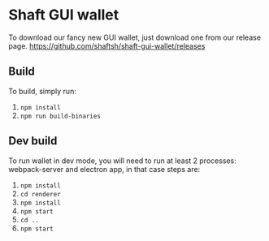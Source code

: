 # Shaft GUI wallet


To download our fancy new GUI wallet, just download one from our release page. https://github.com/shaftsh/shaft-gui-wallet/releases


## Build

To build, simply run:

1) ```npm install```
2) ```npm run build-binaries```


## Dev build

To run wallet in dev mode, you will need to run at least 2 processes: webpack-server and electron app, in that case steps are:

1) ```npm install```
2) ```cd renderer```
3) ```npm install```
4) ```npm start```
5) ```cd ..```
5) ```npm start```
